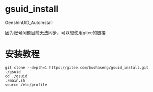 # gsuid_install
GenshinUID_AutoInstall

因为账号问题目前无法同步，可以想使用gitee的链接

# 安装教程

```
git clone --depth=1 https://gitee.com/bushaseng/gsuid_install.git ./gsuid
cd ./gsuid
./main.sh
source /etc/profile
```
